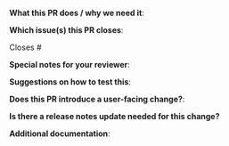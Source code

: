 **What this PR does / why we need it**:

**Which issue(s) this PR closes**:

Closes #

**Special notes for your reviewer**:

**Suggestions on how to test this**:

**Does this PR introduce a user-facing change?**:

**Is there a release notes update needed for this change?**

**Additional documentation**:
